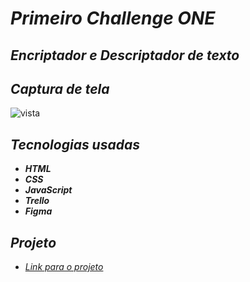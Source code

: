 # *Primeiro Challenge ONE*


## *Encriptador e Descriptador de texto*


## *Captura de tela*

![vista](./assets/Visão%20do%20challenge%20ONE.png)

##

## *Tecnologias usadas*

- _**HTML**_
- _**CSS**_
- _**JavaScript**_
- _**Trello**_
- _**Figma**_

## 

## *Projeto*

- [*Link para o projeto*](https://primeiro-challenge-one-gilbertodev.vercel.app/)